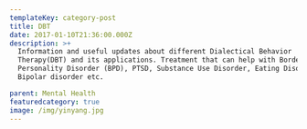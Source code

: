 ```yaml
---
templateKey: category-post
title: DBT
date: 2017-01-10T21:36:00.000Z
description: >+
  Information and useful updates about different Dialectical Behavior
  Therapy(DBT) and its applications. Treatment that can help with Borderline
  Personality Disorder (BPD), PTSD, Substance Use Disorder, Eating Disorders,
  Bipolar disorder etc.

parent: Mental Health
featuredcategory: true
image: /img/yinyang.jpg
---
```

